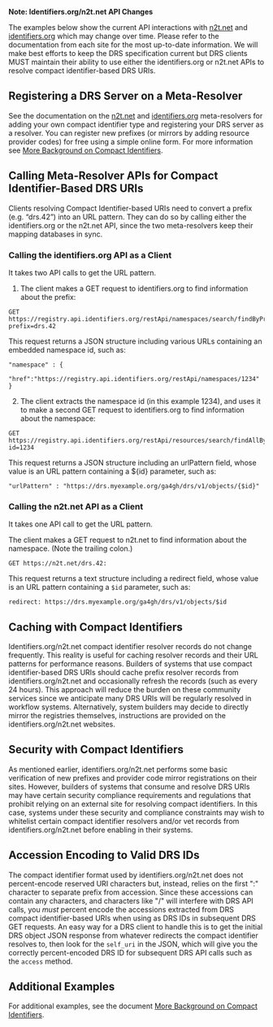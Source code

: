 **Note: Identifiers.org/n2t.net API Changes**

The examples below show the current API interactions with [n2t.net](https://n2t.net/e/compact_ids.html) and [identifiers.org](https://docs.identifiers.org/) which may change over time. Please refer to the documentation from each site for the most up-to-date information. We will make best efforts to keep the DRS specification current but DRS clients MUST maintain their ability to use either the identifiers.org or n2t.net APIs to resolve compact identifier-based DRS URIs.

## Registering a DRS Server on a Meta-Resolver

See the documentation on the [n2t.net](https://n2t.net/e/compact_ids.html) and [identifiers.org](https://docs.identifiers.org/) meta-resolvers for adding your own compact identifier type and registering your DRS server as a resolver. You can register new prefixes (or mirrors by adding resource provider codes) for free using a simple online form. For more information see [More Background on Compact Identifiers](/data-repository-service-schemas/sources/md/more_background_on_compact_identifiers).

## Calling Meta-Resolver APIs for Compact Identifier-Based DRS URIs

Clients resolving Compact Identifier-based URIs need to convert a prefix (e.g. “drs.42”) into an URL pattern. They can do so by calling either the identifiers.org or the n2t.net API, since the two meta-resolvers keep their mapping databases in sync.

### Calling the identifiers.org API as a Client

It takes two API calls to get the URL pattern.

1. The client makes a GET request to identifiers.org to find information about the prefix:

```
GET https://registry.api.identifiers.org/restApi/namespaces/search/findByPrefix?prefix=drs.42
```

This request returns a JSON structure including various URLs containing an embedded namespace id, such as:

```
"namespace" : {
  "href":"https://registry.api.identifiers.org/restApi/namespaces/1234"
}
```

2. The client extracts the namespace id (in this example 1234), and uses it to make a second GET request to identifiers.org to find information about the namespace:

```
GET https://registry.api.identifiers.org/restApi/resources/search/findAllByNamespaceId?id=1234
```

This request returns a JSON structure including an urlPattern field, whose value is an URL pattern containing a ${id} parameter, such as:

```
"urlPattern" : "https://drs.myexample.org/ga4gh/drs/v1/objects/{$id}"
```

### Calling the n2t.net API as a Client

It takes one API call to get the URL pattern.

The client makes a GET request to n2t.net to find information about the namespace. (Note the trailing colon.)

```
GET https://n2t.net/drs.42:
```

This request returns a text structure including a redirect field, whose value is an URL pattern containing a `$id` parameter, such as:

```
redirect: https://drs.myexample.org/ga4gh/drs/v1/objects/$id
```

## Caching with Compact Identifiers

Identifiers.org/n2t.net compact identifier resolver records do not change frequently. This reality is useful for caching resolver records and their URL patterns for performance reasons. Builders of systems that use compact identifier-based DRS URIs should cache prefix resolver records from identifiers.org/n2t.net and occasionally refresh the records (such as every 24 hours). This approach will reduce the burden on these community services since we anticipate many DRS URIs will be regularly resolved in workflow systems. Alternatively, system builders may decide to directly mirror the registries themselves, instructions are provided on the identifiers.org/n2t.net websites.

## Security with Compact Identifiers

As mentioned earlier, identifiers.org/n2t.net performs some basic verification of new prefixes and provider code mirror registrations on their sites. However, builders of systems that consume and resolve DRS URIs may have certain security compliance requirements and regulations that prohibit relying on an external site for resolving compact identifiers. In this case, systems under these security and compliance constraints may wish to whitelist certain compact identifier resolvers and/or vet records from identifiers.org/n2t.net before enabling in their systems.

## Accession Encoding to Valid DRS IDs

The compact identifier format used by identifiers.org/n2t.net does not percent-encode reserved URI characters but, instead, relies on the first ":" character to separate prefix from accession. Since these accessions can contain any characters, and characters like "/" will interfere with DRS API calls, you *must* percent encode the accessions extracted from DRS compact identifier-based URIs when using as DRS IDs in subsequent DRS GET requests. An easy way for a DRS client to handle this is to get the initial DRS object JSON response from whatever redirects the compact identifier resolves to, then look for the `self_uri` in the JSON, which will give you the correctly percent-encoded DRS ID for subsequent DRS API calls such as the `access` method.

## Additional Examples

For additional examples, see the document [More Background on Compact Identifiers](/data-repository-service-schemas/sources/md/more_background_on_compact_identifiers).